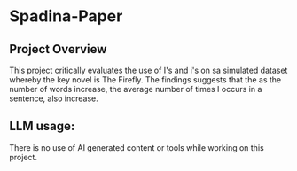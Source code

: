 # Spadina-Paper
## Project Overview 
This project critically evaluates the use of I's and i's on sa simulated dataset whereby the key novel is The Firefly. The findings suggests that the as the number of words increase, the average number of times I occurs in a sentence, also increase.


## LLM usage:
There is no use of AI generated content or tools while working on this project.
